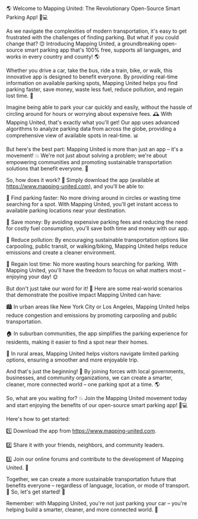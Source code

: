 🌎 Welcome to Mapping United: The Revolutionary Open-Source Smart Parking App! 🚗💻

As we navigate the complexities of modern transportation, it's easy to get frustrated with the challenges of finding parking. But what if you could change that? 😊 Introducing Mapping United, a groundbreaking open-source smart parking app that's 100% free, supports all languages, and works in every country and county! 🌎

Whether you drive a car, take the bus, ride a train, bike, or walk, this innovative app is designed to benefit everyone. By providing real-time information on available parking spots, Mapping United helps you find parking faster, save money, waste less fuel, reduce pollution, and regain lost time. 💪

Imagine being able to park your car quickly and easily, without the hassle of circling around for hours or worrying about expensive fees. 🕰️ With Mapping United, that's exactly what you'll get! Our app uses advanced algorithms to analyze parking data from across the globe, providing a comprehensive view of available spots in real-time. 📊

But here's the best part: Mapping United is more than just an app – it's a movement! 💥 We're not just about solving a problem; we're about empowering communities and promoting sustainable transportation solutions that benefit everyone. 🌟

So, how does it work? 🤔 Simply download the app (available at https://www.mapping-united.com), and you'll be able to:

📍 Find parking faster: No more driving around in circles or wasting time searching for a spot. With Mapping United, you'll get instant access to available parking locations near your destination.

💸 Save money: By avoiding expensive parking fees and reducing the need for costly fuel consumption, you'll save both time and money with our app.

🌟 Reduce pollution: By encouraging sustainable transportation options like carpooling, public transit, or walking/biking, Mapping United helps reduce emissions and create a cleaner environment.

💪 Regain lost time: No more wasting hours searching for parking. With Mapping United, you'll have the freedom to focus on what matters most – enjoying your day! 🌞

But don't just take our word for it! 💬 Here are some real-world scenarios that demonstrate the positive impact Mapping United can have:

🏙️ In urban areas like New York City or Los Angeles, Mapping United helps reduce congestion and emissions by promoting carpooling and public transportation.

🏠 In suburban communities, the app simplifies the parking experience for residents, making it easier to find a spot near their homes.

🌄 In rural areas, Mapping United helps visitors navigate limited parking options, ensuring a smoother and more enjoyable trip.

And that's just the beginning! 🚀 By joining forces with local governments, businesses, and community organizations, we can create a smarter, cleaner, more connected world – one parking spot at a time. 🌎

So, what are you waiting for? 💥 Join the Mapping United movement today and start enjoying the benefits of our open-source smart parking app! 🚗💻

Here's how to get started:

1️⃣ Download the app from https://www.mapping-united.com.

2️⃣ Share it with your friends, neighbors, and community leaders.

3️⃣ Join our online forums and contribute to the development of Mapping United. 🤝

Together, we can create a more sustainable transportation future that benefits everyone – regardless of language, location, or mode of transport. 🌟 So, let's get started! 🚀

Remember: with Mapping United, you're not just parking your car – you're helping build a smarter, cleaner, and more connected world. 💪